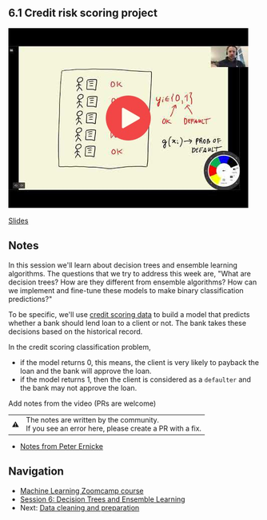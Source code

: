
## 6.1 Credit risk scoring project

<a href="https://www.youtube.com/watch?v=GJGmlfZoCoU&list=PL3MmuxUbc_hIhxl5Ji8t4O6lPAOpHaCLR"><img src="images/thumbnail-6-01.jpg"></a>
 

[Slides](https://www.slideshare.net/AlexeyGrigorev/ml-zoomcamp-6-decision-trees-and-ensemble-learning)


## Notes

In this session we'll learn about decision trees and ensemble learning algorithms. The questions that we try to address this week are, "What are decision trees? How are they different from ensemble algorithms? How can we implement and fine-tune these models to make binary classification predictions?"

To be specific, we'll use [credit scoring data](https://github.com/gastonstat/CreditScoring) to build a model that predicts whether a bank should lend loan to a client or not. The bank takes these decisions based on the historical record.

In the credit scoring classification problem, 
- if the model returns 0, this means, the client is very likely to payback the loan and the bank will approve the loan.  
- if the model returns 1, then the client is considered as a `defaulter` and the bank may not approve the loan.

Add notes from the video (PRs are welcome)


<table>
   <tr>
      <td>⚠️</td>
      <td>
         The notes are written by the community. <br>
         If you see an error here, please create a PR with a fix.
      </td>
   </tr>
</table>

* [Notes from Peter Ernicke](https://knowmledge.com/2023/10/16/ml-zoomcamp-2023-decision-trees-and-ensemble-learning-part-1/)

## Navigation

* [Machine Learning Zoomcamp course](../)
* [Session 6: Decision Trees and Ensemble Learning](./)
* Next: [Data cleaning and preparation](02-data-prep.md)
